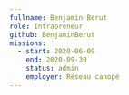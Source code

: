 ```yaml
---
fullname: Benjamin Berut
role: Intrapreneur
github: BenjaminBerut
missions:
  - start: 2020-06-09
    end: 2020-09-30
    status: admin
    employer: Réseau canopé
---
```

